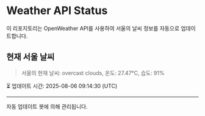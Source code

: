 
# Weather API Status

이 리포지토리는 OpenWeather API를 사용하여 서울의 날씨 정보를 자동으로 업데이트합니다.

## 현재 서울 날씨
> 서울의 현재 날씨: overcast clouds, 온도: 27.47°C, 습도: 91%

⏳ 업데이트 시간: 2025-08-06 09:14:30 (UTC)

---
자동 업데이트 봇에 의해 관리됩니다.
